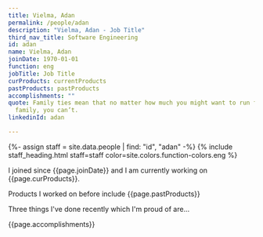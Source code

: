 ```yaml
---
title: Vielma, Adan
permalink: /people/adan
description: "Vielma, Adan - Job Title"
third_nav_title: Software Engineering
id: adan
name: Vielma, Adan
joinDate: 1970-01-01
function: eng
jobTitle: Job Title
curProducts: currentProducts
pastProducts: pastProducts
accomplishments: ""
quote: Family ties mean that no matter how much you might want to run from your
  family, you can’t.
linkedinId: adan

---
```


{%- assign staff = site.data.people | find: "id", "adan" -%}
{% include staff_heading.html staff=staff color=site.colors.function-colors.eng %}

<p>I joined since {{page.joinDate}} and I am currently working on {{page.curProducts}}.</p>

<p>Products I worked on before include {{page.pastProducts}}</p>

<p>Three things I've done recently which I'm proud of are...</p>
{{page.accomplishments}}
